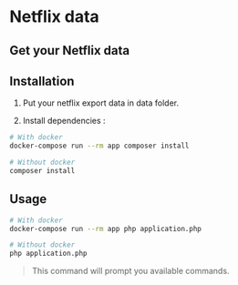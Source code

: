 # Netflix data

## Get your Netflix data



## Installation
1. Put your netflix export data in data folder.

2. Install dependencies :
```bash
# With docker
docker-compose run --rm app composer install

# Without docker
composer install
```

## Usage

```bash
# With docker
docker-compose run --rm app php application.php

# Without docker
php application.php
```

> This command will prompt you available commands.
